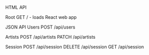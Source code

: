 HTML API

Root
  GET / - loads React web app

JSON API
Users
  POST /api/users

Artists
  POST /api/artists
  PATCH /api/artists

Session
  POST /api/session
  DELETE /api/session
  GET /api/session
